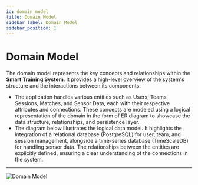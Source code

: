 ```yaml
---
id: domain_model
title: Domain Model
sidebar_label: Domain Model
sidebar_position: 1
---
```


# Domain Model

The domain model represents the key concepts and relationships within the **Smart Training System**. It provides a high-level overview of the system's structure and the interactions between its components. 
- The application handles various entities such as Users, Teams, Sessions, Matches, and Sensor Data, each with their respective attributes and connections. These concepts are modeled using a logical representation of the domain in the form of ER diagram to showcase the data structure, relationships, and persistence layer. 
- The diagram below illustrates the logical data model. It highlights the integration of a relational database (PostgreSQL) for user, team, and session management, alongside a time-series database (TimeScaleDB) for handling sensor data. The relationships between the entities are explicitly defined, ensuring a clear understanding of the connections in the system. 

---

![Domain Model](/img/domain_model.png)